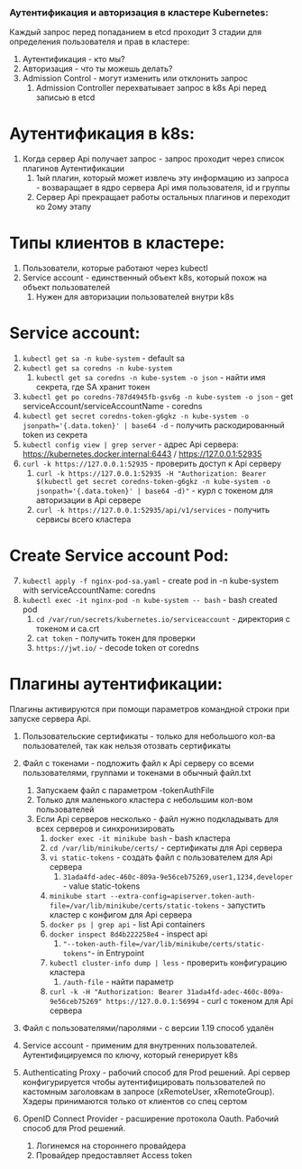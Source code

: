 ### Аутентификация и авторизация в кластере Kubernetes:
Каждый запрос перед попаданием в etcd проходит 3 стадии для определения пользователя и прав в кластере:
1. Аутентификация - кто мы?
2. Авторизация - что ты можешь делать?
3. Admission Control - могут изменить или отклонить запрос
    1. Admission Controller перехватывает запрос в k8s Api перед записью в etcd


# Аутентификация в k8s:
1. Когда сервер Api получает запрос - запрос проходит через список плагинов Аутентификации
    1. 1ый плагин, который может извлечь эту информацию из запроса - возваращает в ядро сервера Api имя пользователя, id и группы
    2. Сервер Api прекращает работы остальных плагинов и переходит ко 2ому этапу

# Типы клиентов в кластере:
1. Пользователи, которые работают через kubectl
2. Service account - единственный объект k8s, который похож на объект пользователей
    1. Нужен для авторизации пользователей внутри k8s

# Service account:
1. `kubectl get sa -n kube-system` - default sa
2. `kubectl get sa coredns -n kube-system`
    1. `kubectl get sa coredns -n kube-system -o json` - найти имя секрета, где SA хранит токен
3. `kubectl get po coredns-787d4945fb-gsv6g -n kube-system -o json` - get serviceAccount/serviceAccountName - coredns
4. `kubectl get secret coredns-token-g6gkz -n kube-system -o jsonpath='{.data.token}' | base64 -d` - получить раскодированный token из секрета
5. `kubectl config view | grep server` - адрес Api сервера: https://kubernetes.docker.internal:6443 / https://127.0.0.1:52935
6. `curl -k https://127.0.0.1:52935` - проверить доступ к Api серверу
    1. `curl -k https://127.0.0.1:52935 -H "Authorization: Bearer $(kubectl get secret coredns-token-g6gkz -n kube-system -o jsonpath='{.data.token}' | base64 -d)"` - курл с токеном для авторизации в Api сервере
    2. `curl -k https://127.0.0.1:52935/api/v1/services` - получить сервисы всего кластера
# Create Service account Pod:
7. `kubectl apply -f nginx-pod-sa.yaml` - create pod in -n kube-system with serviceAccountName: coredns
8. `kubectl exec -it nginx-pod -n kube-system -- bash` - bash created pod
    1. `cd /var/run/secrets/kubernetes.io/serviceaccount` - директория с токеном и ca.crt
    2. `cat token` - получить токен для проверки
    3. `https://jwt.io/` - decode token от coredns

# Плагины аутентификации:
Плагины активируются при помощи параметров командной строки при запуске сервера Api.

1. Пользовательские сертификаты - только для небольшого кол-ва пользователей, так как нельзя отозвать сертификаты
2. Файл с токенами - подложить файл к Api серверу со всеми пользователями, группами и токенами в обычный файл.txt
    1. Запускаем файл с параметром -tokenAuthFile
    2. Только для маленького кластера с небольшим кол-вом пользователей
    3. Если Api серверов несколько - файл нужно подкладывать для всех серверов и синхронизировать
        1. `docker exec -it minikube bash` - bash кластера
        2. `cd /var/lib/minikube/certs/` - сертификаты для Api сервера
        3. `vi static-tokens` - создать файл с пользователем для Api сервера
            1. `31ada4fd-adec-460c-809a-9e56ceb75269,user1,1234,developer` - value static-tokens
        4. `minikube start --extra-config=apiserver.token-auth-file=/var/lib/minikube/certs/static-tokens` - запустить кластер с конфигом для Api сервера
        5. `docker ps | grep api` - list Api containers
        5. `docker inspect 8d4b222258e4` - inspect api
            1. `"--token-auth-file=/var/lib/minikube/certs/static-tokens"`- in Entrypoint
        6. `kubectl cluster-info dump | less` - проверить конфигурацию кластера
            1. `/auth-file` - найти параметр
        7. `curl -k -H "Authorization: Bearer 31ada4fd-adec-460c-809a-9e56ceb75269" https://127.0.0.1:56994` - curl с токеном для Api сервера

3. Файл с пользователями/паролями - с версии 1.19 способ удалён
4. Service account - применим для внутренних пользователей. Аутентифицируемся по ключу, который генерирует k8s
5. Authenticating Proxy - рабочий способ для Prod решений. Api сервер конфигурируется чтобы аутентифицировать пользователей по кастомным заголовкам в запросе (xRemoteUser, xRemoteGroup). Хэдеры принимаются только от клиентов со спец сертом
6. OpenID Connect Provider - расширение протокола Oauth. Рабочий способ для Prod решений.
    1. Логинемся на стороннего провайдера
    2. Провайдер предоставляет Access token
